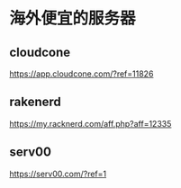 # 海外便宜的服务器


## cloudcone
https://app.cloudcone.com/?ref=11826

## rakenerd
https://my.racknerd.com/aff.php?aff=12335

## serv00
https://serv00.com/?ref=1